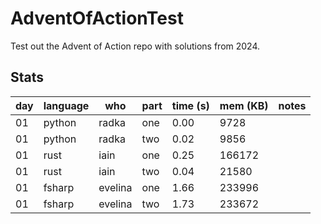 # AdventOfActionTest

Test out the Advent of Action repo with solutions from 2024.


## Stats

| day | language | who | part | time (s) | mem (KB) | notes |
| --- | --- | --- | --- | --- | --- | --- |
| 01 | python | radka | one | 0.00 | 9728 |  |
| 01 | python | radka | two | 0.02 | 9856 |  |
| 01 | rust | iain | one | 0.25 | 166172 |  |
| 01 | rust | iain | two | 0.04 | 21580 |  |
| 01 | fsharp | evelina | one | 1.66 | 233996 |  |
| 01 | fsharp | evelina | two | 1.73 | 233672 |  |
